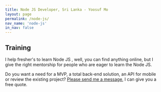 ```yaml
---
title: Node JS Developer, Sri Lanka - Yoosuf Mo
layout: page
permalink: /node-js/
nav_name: 'node-js'
in_nav: false
---
```


## Training
I help fresher's to learn Node JS , well, you can find anything online, but I give the right mentorship for people who are eager to learn the Node JS.

 Do you want a need for a MVP, a total back-end solution, an API  for mobile or review the existing project?  [Please send me a message](/contact/?utm_source=yoosuf.me&utm_medium=ror&utm_campaign=consultancy), I can give you a free quote.

